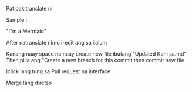 Pat pakitranslate ni 

Sample : 



"i"m a Mermaid" 

After natranslate nimo i-edit ang sa ilalum 

Kanang naay space na naay create new file ibutang "Updated Kani sa.md"
Then pilia ang "Create a new branch for this commit then commit new file 

Iclick lang tung sa Pull request na interface 

Merge lang diretso
